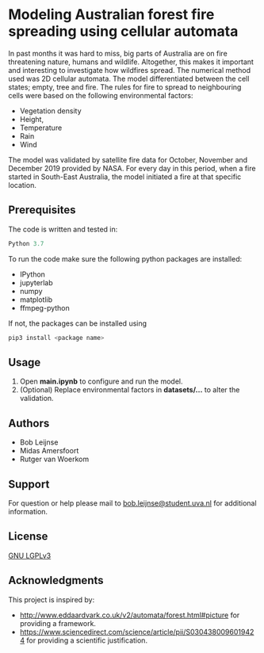 # Modeling Australian forest fire spreading using cellular automata
In past months it was hard to miss, big parts of Australia are on fire threatening nature, humans and wildlife. Altogether, this makes it important and interesting to investigate how wildfires spread. The numerical method used was 2D cellular automata. The model differentiated between the cell states; empty, tree and fire. The rules for fire to spread to neighbouring cells were based on the following environmental factors:
- Vegetation density
- Height,
- Temperature
- Rain
- Wind

The model was validated by satellite fire data for October, November and December 2019 provided by NASA. For every day in this period, when a fire started in South-East Australia, the model initiated a fire at that specific location.
## Prerequisites
The code is written and tested in:
```python
Python 3.7
```
To run the code make sure the following python packages are installed:
- IPython
- jupyterlab
- numpy
- matplotlib
- ffmpeg-python

If not, the packages can be installed using
```python
pip3 install <package name>
```
## Usage
1. Open **main.ipynb** to configure and run the model.
2. (Optional) Replace environmental factors in **datasets/...** to alter the validation.
## Authors
- Bob Leijnse
- Midas Amersfoort
- Rutger van Woerkom
## Support
For question or help please mail to [bob.leijnse@student.uva.nl](mailto:bob.leijnse@student.uva.nl) for additional information.
## License
[GNU LGPLv3](https://choosealicense.com/licenses/mit)
## Acknowledgments
This project is inspired by:
- http://www.eddaardvark.co.uk/v2/automata/forest.html#picture for providing a framework.
- https://www.sciencedirect.com/science/article/pii/S0304380096019424 for providing a scientific justification.
